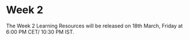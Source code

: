 # Week 2

The Week 2 Learning Resources will be released on 18th March, Friday at 6:00 PM CET/ 10:30 PM IST.
